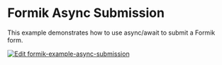 # Formik Async Submission

This example demonstrates how to use async/await to submit a Formik form.

[![Edit formik-example-async-submission](https://codesandbox.io/static/img/play-codesandbox.svg)](https://codesandbox.io/s/github/chmac14789/formik/tree/master/examples/async-submission?fontsize=14&hidenavigation=1&theme=dark)
